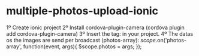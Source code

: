 # multiple-photos-upload-ionic
1º Create ionic project
2º Install cordova-plugin-camera (cordova plugin add cordova-plugin-camera)
3º Insert the tag: <multiple-photos-upload max-photos="MAX_PHOTOS_VALUE"></multiple-photos-upload> in your project.
4º The datas os the images are send per broadcast (photos-array):
  $scope.$on('photos-array', function(event, args){
      $scope.photos = args;
  });

